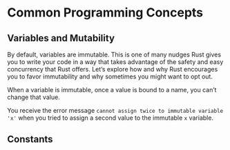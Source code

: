 # Common Programming Concepts

## Variables and Mutability

By default, variables are immutable. 
This is one of many nudges Rust gives you to write your code in a way that takes advantage of the safety and easy concurrency that Rust offers. 
Let’s explore how and why Rust encourages you to favor immutability and why sometimes you might want to opt out.

When a variable is immutable, once a value is bound to a name, you can’t change that value.

You receive the error message `cannot assign twice to immutable variable 'x'` when you tried to assign a second value to the immutable `x` variable.

## Constants